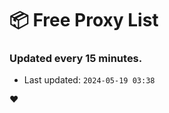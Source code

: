 # :package: Free Proxy List
### Updated every 15 minutes.

- Last updated: `2024-05-19 03:38`

:heart:
